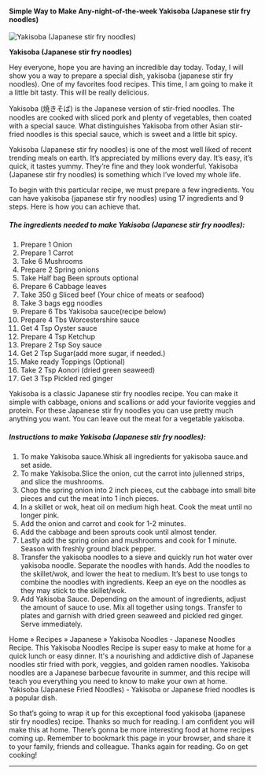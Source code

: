             

#### Simple Way to Make Any-night-of-the-week Yakisoba (Japanese stir fry noodles)

![Yakisoba (Japanese stir fry noodles)](https://img-global.cpcdn.com/recipes/92382a48c1a3c752/751x532cq70/yakisoba-japanese-stir-fry-noodles-recipe-main-photo.jpg)

**Yakisoba (Japanese stir fry noodles)**

Hey everyone, hope you are having an incredible day today. Today, I will show you a way to prepare a special dish, yakisoba (japanese stir fry noodles). One of my favorites food recipes. This time, I am going to make it a little bit tasty. This will be really delicious.

Yakisoba (焼きそば) is the Japanese version of stir-fried noodles. The noodles are cooked with sliced pork and plenty of vegetables, then coated with a special sauce. What distinguishes Yakisoba from other Asian stir-fried noodles is this special sauce, which is sweet and a little bit spicy.

Yakisoba (Japanese stir fry noodles) is one of the most well liked of recent trending meals on earth. It’s appreciated by millions every day. It’s easy, it’s quick, it tastes yummy. They’re fine and they look wonderful. Yakisoba (Japanese stir fry noodles) is something which I’ve loved my whole life.

To begin with this particular recipe, we must prepare a few ingredients. You can have yakisoba (japanese stir fry noodles) using 17 ingredients and 9 steps. Here is how you can achieve that.

##### The ingredients needed to make Yakisoba (Japanese stir fry noodles):

1.  Prepare 1 Onion
2.  Prepare 1 Carrot
3.  Take 6 Mushrooms
4.  Prepare 2 Spring onions
5.  Take Half bag Been sprouts optional
6.  Prepare 6 Cabbage leaves
7.  Take 350 g Sliced beef (Your chice of meats or seafood)
8.  Take 3 bags egg noodles
9.  Prepare 6 Tbs Yakisoba sauce(recipe below)
10.  Prepare 4 Tbs Worcestershire sauce
11.  Get 4 Tsp Oyster sauce
12.  Prepare 4 Tsp Ketchup
13.  Prepare 2 Tsp Soy sauce
14.  Get 2 Tsp Sugar(add more sugar, if needed.)
15.  Make ready Toppings (Optional)
16.  Take 2 Tsp Aonori (dried green seaweed)
17.  Get 3 Tsp Pickled red ginger

Yakisoba is a classic Japanese stir fry noodles recipe. You can make it simple with cabbage, onions and scallions or add your faviorite veggies and protein. For these Japanese stir fry noodles you can use pretty much anything you want. You can leave out the meat for a vegetable yakisoba.

##### Instructions to make Yakisoba (Japanese stir fry noodles):

1.  To make Yakisoba sauce.Whisk all ingredients for yakisoba sauce.and set aside.
2.  To make Yakisoba.Slice the onion, cut the carrot into julienned strips, and slice the mushrooms.
3.  Chop the spring onion into 2 inch pieces, cut the cabbage into small bite pieces and cut the meat into 1 inch pieces.
4.  In a skillet or wok, heat oil on medium high heat. Cook the meat until no longer pink.
5.  Add the onion and carrot and cook for 1-2 minutes.
6.  Add the cabbage and been sprouts cook until almost tender.
7.  Lastly add the spring onion and mushrooms and cook for 1 minute. Season with freshly ground black pepper.
8.  Transfer the yakisoba noodles to a sieve and quickly run hot water over yakisoba noodle. Separate the noodles with hands. Add the noodles to the skillet/wok, and lower the heat to medium. It’s best to use tongs to combine the noodles with ingredients. Keep an eye on the noodles as they may stick to the skillet/wok.
9.  Add Yakisoba Sauce. Depending on the amount of ingredients, adjust the amount of sauce to use. Mix all together using tongs. Transfer to plates and garnish with dried green seaweed and pickled red ginger. Serve immediately.

Home » Recipes » Japanese » Yakisoba Noodles - Japanese Noodles Recipe. This Yakisoba Noodles Recipe is super easy to make at home for a quick lunch or easy dinner. It's a nourishing and addictive dish of Japanese noodles stir fried with pork, veggies, and golden ramen noodles. Yakisoba noodles are a Japanese barbecue favourite in summer, and this recipe will teach you everything you need to know to make your own at home. Yakisoba (Japanese Fried Noodles) - Yakisoba or Japanese fried noodles is a popular dish.

So that’s going to wrap it up for this exceptional food yakisoba (japanese stir fry noodles) recipe. Thanks so much for reading. I am confident you will make this at home. There’s gonna be more interesting food at home recipes coming up. Remember to bookmark this page in your browser, and share it to your family, friends and colleague. Thanks again for reading. Go on get cooking!

* * *